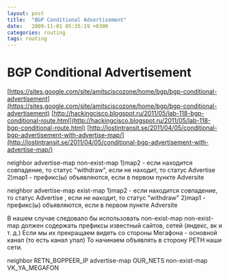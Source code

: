 ```yaml
---
layout: post
title:  "BGP Conditional Advertisement"
date:   2009-11-01 05:35:19 +0300
categories: routing
tags: routing
---
```


# BGP Conditional Advertisement
[https://sites.google.com/site/amitsciscozone/home/bgp/bgp-conditional-advertisement](https://sites.google.com/site/amitsciscozone/home/bgp/bgp-conditional-advertisement)
[http://hackingcisco.blogspot.ru/2011/05/lab-118-bgp-conditional-route.html](http://hackingcisco.blogspot.ru/2011/05/lab-118-bgp-conditional-route.html)
[http://lostintransit.se/2011/04/05/conditional-bgp-advertisement-with-advertise-map/](http://lostintransit.se/2011/04/05/conditional-bgp-advertisement-with-advertise-map/)


neighbor <neighbor-ip-address> advertise-map <map1> non-exist-map <map2>
1)map2 - если находится совпадение, то статус "withdraw", если не находит, то статус Advertise
2)map1 -  префикс(ы) объявляются, если в первом пункте Adversite

neighbor <neighbor-ip-address> advertise-map <map1> exist-map <map2>
1)map2 - если находится совпадение, то статус  Advertise , если не находит, то статус "withdraw"
2)map1 -  префикс(ы) объявляются, если в первом пункте Adversite



В нашем случае следовало бы использовать non-exist-map 
non-exist-map должен содержать префиксы известный сайтов, сетей (яндекс, вк и т. д.)
Если мы их прекращаем видеть со стороны Мегафона - основной канал (то есть канал упал)
То начинаем объявлять в сторону РЕТН наши сети.

neighbor RETN_BGPPEER_IP advertise-map OUR_NETS non-exist-map VK_YA_MEGAFON
